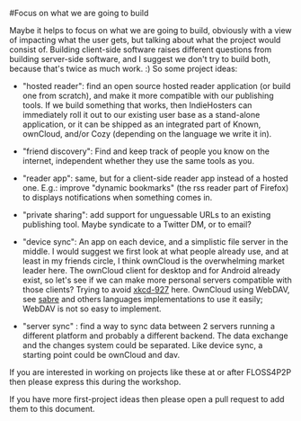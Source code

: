 #Focus on what we are going to build

Maybe it helps to focus on what we are going to build, obviously with
a view of impacting what the user gets, but talking about what the
project would consist of. Building client-side software raises
different questions from building server-side software, and I suggest
we don't try to build both, because that's twice as much work. :) So
some project ideas:

* "hosted reader": find an open source hosted reader application (or
build one from scratch), and make it more compatible with our
publishing tools. If we build something that works, then IndieHosters
can immediately roll it out to our existing user base as a stand-alone
application, or it can be shipped as  an integrated part of Known,
ownCloud, and/or Cozy (depending on the language we write it in).

* "friend discovery": Find and keep track of people you know on the
internet, independent whether they use the same tools as you.

* "reader app": same, but for a client-side reader app instead of a
hosted one. E.g.: improve "dynamic bookmarks" (the rss reader part of
Firefox) to displays notifications when something comes in.

* "private sharing": add support for unguessable URLs to an existing
publishing tool. Maybe syndicate to a Twitter DM, or to email?

* "device sync": An app on each device, and a simplistic file server
in the middle. I would suggest we first look at what people already
use, and at least in my friends circle, I think ownCloud is the
overwhelming market leader here. The ownCloud client for desktop and
for Android already exist, so let's see if we can make more personal
servers compatible with those clients? Trying to avoid [xkcd-927](http://xkcd.com/927/)  here. 
OwnCloud using WebDAV, see [sabre](http://sabre.io/) and others languages implementations to use it easily; WebDAV is not so easy to implement.

* "server sync" : find a way to sync data between 2 servers running a different platform and probably a different backend. The data exchange and the changes system could be separated.
Like device sync, a starting point could be ownCloud and dav.

If you are interested in working on projects like these at or after
FLOSS4P2P then please express this during the workshop.

If you have more first-project ideas then please open a pull request
to add them to this document.
